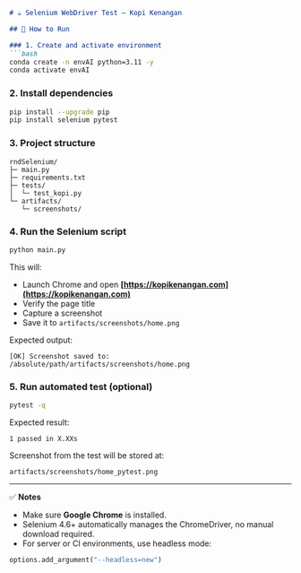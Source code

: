 ````markdown
# ☕ Selenium WebDriver Test – Kopi Kenangan

## 🚀 How to Run

### 1. Create and activate environment
```bash
conda create -n envAI python=3.11 -y
conda activate envAI
````

### 2. Install dependencies

```bash
pip install --upgrade pip
pip install selenium pytest
```

### 3. Project structure

```
rndSelenium/
├─ main.py
├─ requirements.txt
├─ tests/
│  └─ test_kopi.py
└─ artifacts/
   └─ screenshots/
```

### 4. Run the Selenium script

```bash
python main.py
```

This will:

* Launch Chrome and open **[https://kopikenangan.com](https://kopikenangan.com)**
* Verify the page title
* Capture a screenshot
* Save it to `artifacts/screenshots/home.png`

Expected output:

```
[OK] Screenshot saved to: /absolute/path/artifacts/screenshots/home.png
```

### 5. Run automated test (optional)

```bash
pytest -q
```

Expected result:

```
1 passed in X.XXs
```

Screenshot from the test will be stored at:

```
artifacts/screenshots/home_pytest.png
```

---

✅ **Notes**

* Make sure **Google Chrome** is installed.
* Selenium 4.6+ automatically manages the ChromeDriver, no manual download required.
* For server or CI environments, use headless mode:

```python
options.add_argument("--headless=new")
```

```
```
